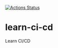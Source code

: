 [![Actions Status](https://github.com/actions/lmnzr/learn-ci-cd/workflows/cicd/badge.svg)](https://github.com/actions/lmnzr/learn-ci-cd)
# learn-ci-cd
Learn CI/CD
